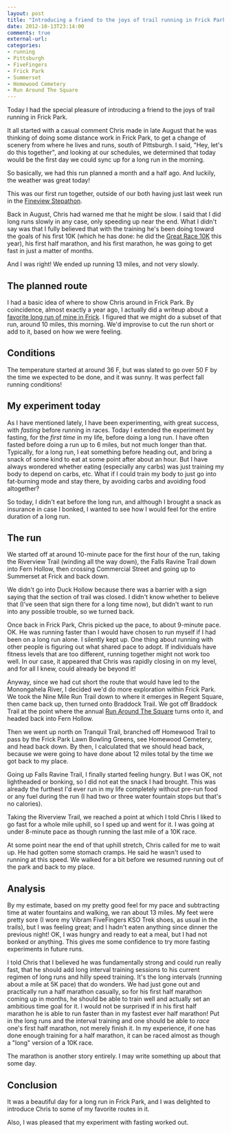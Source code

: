 ```yaml
---
layout: post
title: "Introducing a friend to the joys of trail running in Frick Park"
date: 2012-10-13T23:14:00
comments: true
external-url: 
categories: 
- running
- Pittsburgh
- FiveFingers
- Frick Park
- Summerset
- Homewood Cemetery
- Run Around The Square
---
```

Today I had the special pleasure of introducing a friend to the joys of trail running in Frick Park.

It all started with a casual comment Chris made in late August that he was thinking of doing some distance work in Frick Park, to get a change of scenery from where he lives and runs, south of Pittsburgh. I said, "Hey, let's do this together", and looking at our schedules, we determined that today would be the first day we could sync up for a long run in the morning.

So basically, we had this run planned a month and a half ago. And luckily, the weather was great today!

This was our first run together, outside of our both having just last week run in the [Fineview Stepathon](/blog/2012/10/06/the-fineview-stepathon-2012-pittsburghs-grueling-urban-trail-race/).

Back in August, Chris had warned me that he might be slow. I said that I did long runs slowly in any case, only speeding up near the end. What I didn't say was that I fully believed that with the training he's been doing toward the goals of his first 10K (which he has done: he did the [Great Race 10K](/categories/great-race/) this year), his first half marathon, and his first marathon, he was going to get fast in just a matter of months.

And I was right! We ended up running 13 miles, and not very slowly.

<!--more-->

## The planned route

I had a basic idea of where to show Chris around in Frick Park. By coincidence, almost exactly a year ago, I actually did a writeup about a [favorite long run of mine in Frick](/blog/2011/10/15/snapshots-of-pittsburgh-from-a-12-mile-run/). I figured that we might do a subset of that run, around 10 miles, this morning. We'd improvise to cut the run short or add to it, based on how we were feeling.

## Conditions

The temperature started at around 36 F, but was slated to go over 50 F by the time we expected to be done, and it was sunny. It was perfect fall running conditions!

## My experiment today

As I have mentioned lately, I have been experimenting, with great success, with *fasting* before running in races. Today I extended the experiment by fasting, for the *first time* in my life, before doing a long run. I have often fasted before doing a run up to 6 miles, but not much longer than that. Typically, for a long run, I eat something before heading out, and bring a snack of some kind to eat at some point after about an hour. But I have always wondered whether eating (especially any carbs) was just training my body to depend on carbs, etc. What if I could train my body to just go into fat-burning mode and stay there, by avoiding carbs and avoiding food altogether?

So today, I didn't eat before the long run, and although I brought a snack as insurance in case I bonked, I wanted to see how I would feel for the entire duration of a long run.

## The run

We started off at around 10-minute pace for the first hour of the run, taking the Riverview Trail (winding all the way down), the Falls Ravine Trail down into Fern Hollow, then crossing Commercial Street and going up to Summerset at Frick and back down.

We didn't go into Duck Hollow because there was a barrier with a sign saying that the section of trail was closed. I didn't know whether to believe that (I've seen that sign there for a long time now), but didn't want to run into any possible trouble, so we turned back.

Once back in Frick Park, Chris picked up the pace, to about 9-minute pace. OK. He was running faster than I would have chosen to run myself if I had been on a long run alone. I silently kept up. One thing about running with other people is figuring out what shared pace to adopt. If individuals have fitness levels that are too different, running together might not work too well. In our case, it appeared that Chris was rapidly closing in on my level, and for all I knew, could already be beyond it!

Anyway, since we had cut short the route that would have led to the Monongahela River, I decided we'd do more exploration within Frick Park. We took the Nine Mile Run Trail down to where it emerges in Regent Square, then came back up, then turned onto Braddock Trail. We got off Braddock Trail at the point where the annual [Run Around The Square](/blog/2012/08/25/my-eighth-time-doing-run-around-the-square-5k/) turns onto it, and headed back into Fern Hollow.

Then we went up north on Tranquil Trail, branched off Homewood Trail to pass by the Frick Park Lawn Bowling Greens, see Homewood Cemetery, and head back down. By then, I calculated that we should head back, because we were going to have done about 12 miles total by the time we got back to my place.

Going up Falls Ravine Trail, I finally started feeling hungry. But I was OK, not lightheaded or bonking, so I did not eat the snack I had brought. This was already the furthest I'd ever run in my life completely without pre-run food or any fuel during the run (I had two or three water fountain stops but that's no calories).

Taking the Riverview Trail, we reached a point at which I told Chris I liked to go fast for a whole mile uphill, so I sped up and went for it. I was going at under 8-minute pace as though running the last mile of a 10K race.

At some point near the end of that uphill stretch, Chris called for me to wait up. He had gotten some stomach cramps. He said he wasn't used to running at this speed. We walked for a bit before we resumed running out of the park and back to my place.

## Analysis

By my estimate, based on my pretty good feel for my pace and subtracting time at water fountains and walking, we ran about 13 miles. My feet were pretty sore (I wore my Vibram FiveFingers KSO Trek shoes, as usual in the trails), but I was feeling great; and I hadn't eaten anything since dinner the previous night! OK, I was hungry and ready to eat a meal, but I had not bonked or anything. This gives me some confidence to try more fasting experiments in future runs.

I told Chris that I believed he was fundamentally strong and could run really fast, that he should add long interval training sessions to his current regimen of long runs and hilly speed training. It's the long intervals (running about a mile at 5K pace) that do wonders. We had just gone out and practically run a half marathon casually, so for his first half marathon coming up in months, he should be able to train well and actually set an ambitious time goal for it. I would not be surprised if in his first half marathon he is able to run faster than in my fastest ever half marathon! Put in the long runs and the interval training and one should be able to *race* one's first half marathon, not merely finish it. In my experience, if one has done enough training for a half marathon, it can be raced almost as though a "long" version of a 10K race.

The marathon is another story entirely. I may write something up about that some day.

## Conclusion

It was a beautiful day for a long run in Frick Park, and I was delighted to introduce Chris to some of my favorite routes in it.

Also, I was pleased that my experiment with fasting worked out.
